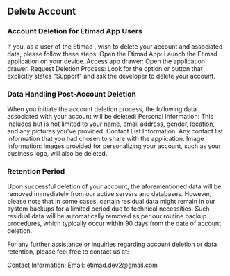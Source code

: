 Delete Account
----------------

### Account Deletion for Etimad App Users 
If you, as a user of the Etimad , wish to delete your account and associated data, please follow these steps:
Open the Etimad App: Launch the Etimad application on your device.
Access app drawer: Open the application drawer.
Request Deletion Process: Look for the option or button that explicitly states "Support" and ask the developer to delete your account.

### Data Handling Post-Account Deletion
When you initiate the account deletion process, the following data associated with your account will be deleted:
Personal Information: This includes but is not limited to your name, email address, gender, location, and any pictures you've provided.
Contact List Information: Any contact list information that you had chosen to share with the application.
Image Information: Images provided for personalizing your account, such as your business logo, will also be deleted.

### Retention Period
Upon successful deletion of your account, the aforementioned data will be removed immediately from our active servers and databases. However, please note that in some cases, certain residual data might remain in our system backups for a limited period due to technical necessities. Such residual data will be automatically removed as per our routine backup procedures, which typically occur within 90 days from the date of account deletion.
 

For any further assistance or inquiries regarding account deletion or data retention, please feel free to contact us at:

Contact Information:
Email: etimad.dev2@gmail.com

